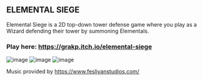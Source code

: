 ## ELEMENTAL SIEGE

Elemental Siege is a 2D top-down tower defense game where you play as a Wizard defending their tower by summoning Elementals.

### Play here: https://grakp.itch.io/elemental-siege

![image](https://github.com/user-attachments/assets/a3c79b96-f6c2-4d53-b2bb-3b0e00cf4e27)
![image](https://github.com/user-attachments/assets/eb53d48a-7390-4ec8-9c4b-9eb8e4d79877)
![image](https://github.com/user-attachments/assets/fbca68be-bd86-4802-9972-6fb3e690c227)


Music provided by https://www.fesliyanstudios.com/
